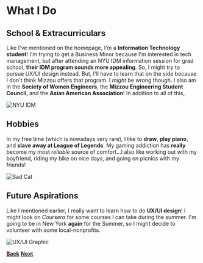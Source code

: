 # What I Do
## School & Extracurriculars
Like I've mentioned on the homepage, I'm a **Information Technology student**! I'm trying to get a Business Minor because I'm interested in tech management, but after attending an NYU IDM information session for grad school, **their IDM program sounds more appealing**. So, I might try to pursue UX/UI design instead. But, I'll have to learn that on the side because I don't think Mizzou offers that program. I _might_ be wrong though. I also am in the **Society of Women Engineers**, the **Mizzou Engineering Student Council**, and the **Asian American Association**! In addition to all of this, 

![NYU IDM](https://scontent-dfw5-2.xx.fbcdn.net/v/t1.6435-9/160840598_10158395741622515_2040984896506371471_n.jpg?_nc_cat=108&ccb=1-5&_nc_sid=e3f864&_nc_ohc=bRC3iz3UW3wAX8ii9JH&_nc_ht=scontent-dfw5-2.xx&oh=00_AT-VxkGShsJqDLrtmIAtNxH0H35uDEQGjWzm-AF8dOsSmw&oe=625AFFEE)

## Hobbies
In my free time (which is nowadays very rare), I like to **draw**, **play piano**, and **slave away at League of Legends**. My gaming addiction has **really** become my most _reliable_ source of comfort...I also like working out with my boyfriend, riding my bike on nice days, and going on picnics with my friends!

![Sad Cat](https://i.pinimg.com/564x/df/b6/7a/dfb67a510bfb09dede7cb2e90252910b.jpg)

## Future Aspirations
Like I mentioned earlier, I really want to learn how to do **UX/UI design**! I might look on _Coursera_ for some courses I can take during the summer. I'm going to be in New York **again** for the Summer, so I might decide to volunteer with some local-nonprofits.

![UX/UI Graphic](https://miro.medium.com/max/1400/1*hp-yfKsmzsj711iLbM8eEw.jpeg)

**[Back](WhoIAm.md)** **[Next]()**
